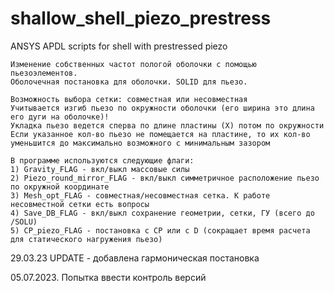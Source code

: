 # shallow_shell_piezo_prestress
ANSYS APDL scripts for shell with prestressed piezo

 	Изменение собственных частот пологой оболочки с помощью пьезоэлементов.
	Оболочечная постановка для оболочки. SOLID для пьезо.
	
	Возможность выбора сетки: совместная или несовместная
	Учитывается изгиб пьезо по окружности оболочки (его ширина это длина его дуги на оболочке)!	
	Укладка пьезо ведется сперва по длине пластины (Х) потом по окружности
	Если указанное кол-во пьезо не помещается на пластине, то их кол-во уменьшится до максимально возможного с минимальным зазором
	
	В программе используются следующие флаги:
	1) Gravity_FLAG - вкл/выкл массовые силы
	2) Piezo_round_mirror_FLAG - вкл/выкл симметричное расположение пьезо по окружной координате
	3) Mesh_opt_FLAG - совместная/несовместная сетка. К работе несовместной сетки есть вопросы
	4) Save_DB_FLAG - вкл/выкл сохранение геометрии, сетки, ГУ (всего до /SOLU)
	5) CP_piezo_FLAG - постановка с CP или с D (сокращает время расчета для статического нагружения пьезо)

   29.03.23 UPDATE - добавлена гармоническая постановка

05.07.2023. Попытка ввести контроль версий

